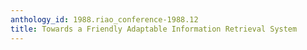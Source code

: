 ```yaml
---
anthology_id: 1988.riao_conference-1988.12
title: Towards a Friendly Adaptable Information Retrieval System
---
```

